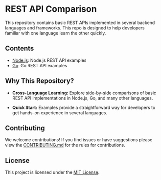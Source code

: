 # REST API Comparison

This repository contains basic REST APIs implemented in several backend languages and frameworks. This repo is designed to help developers familiar with one language learn the other quickly.

## Contents

- [Node.js](./node): Node.js REST API examples
- [Go](./go): Go REST API examples


## Why This Repository?

- **Cross-Language Learning:** Explore side-by-side comparisons of basic REST API implementations in Node.js, Go, and many other languages.

- **Quick Start:** Examples provide a straightforward way for developers to get hands-on experience in several languages.

## Contributing

We welcome contributions! If you find issues or have suggestions please view the [CONTRIBUTING.md](https://github.com/promethean-tech/go-vs-node-api/blob/main/CONTRIBUTING.md) for the rules for contributions. 


## License

This project is licensed under the [MIT License](LICENSE).
